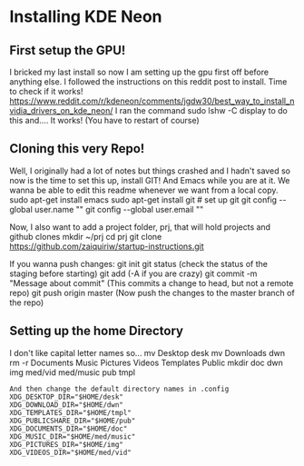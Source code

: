 # Installing KDE Neon
## First setup the GPU!
  I bricked my last install so now I am setting up the gpu first off before anything else.
  I followed the instructions on this reddit post to install. Time to check if it works!
  https://www.reddit.com/r/kdeneon/comments/jgdw30/best_way_to_install_nvidia_drivers_on_kde_neon/
  I ran the command sudo lshw -C display to do this and.... It works! (You have to restart of course)
  
## Cloning this very Repo!
  Well, I originally had a lot of notes but things crashed and I hadn't saved so now is the time to set this up,
  install GIT! And Emacs while you are at it. We wanna be able to edit this readme whenever we want from a local copy.
    sudo apt-get install emacs
    sudo apt-get install git
    # set up git
    git config --global user.name "<username>"
    git config --global user.email "<email>"

  Now, I also want to add a project folder, prj, that will hold projects and github clones
    mkdir ~/prj
    cd prj
    git clone https://github.com/zaiquiriw/startup-instructions.git

  If you wanna push changes:
    git init
    git status (check the status of the staging before starting)
    git add <filenames and stuff> (-A if you are crazy)
    git commit -m "Message about commit" (This commits a change to head, but not a remote repo)
    git push origin master (Now push the changes to the master branch of the repo)
    
    
  
## Setting up the home Directory
  I don't like capital letter names so...
    mv Desktop desk
    mv Downloads dwn
    rm -r Documents Music Pictures Videos Templates Public
    mkdir doc dwn img med/vid med/music pub tmpl
    
    And then change the default directory names in .config
    XDG_DESKTOP_DIR="$HOME/desk"
    XDG_DOWNLOAD_DIR="$HOME/dwn"
    XDG_TEMPLATES_DIR="$HOME/tmpl"
    XDG_PUBLICSHARE_DIR="$HOME/pub"
    XDG_DOCUMENTS_DIR="$HOME/doc"
    XDG_MUSIC_DIR="$HOME/med/music"
    XDG_PICTURES_DIR="$HOME/img"
    XDG_VIDEOS_DIR="$HOME/med/vid"